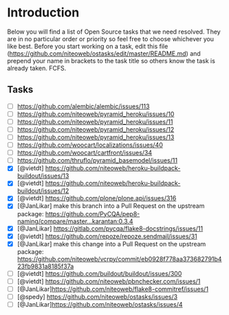Introduction
============
Below you will find a list of Open Source tasks that we need resolved. They are in no particular order or priority so feel free to choose whichever you like best. Before you start working on a task, edit this file (https://github.com/niteoweb/ostasks/edit/master/README.md) and prepend your name in brackets to the task title so others know the task is already taken. FCFS.

Tasks
-----

* [ ] https://github.com/alembic/alembic/issues/113
* [ ] https://github.com/niteoweb/pyramid_heroku/issues/10
* [ ] https://github.com/niteoweb/pyramid_heroku/issues/11
* [ ] https://github.com/niteoweb/pyramid_heroku/issues/12
* [ ] https://github.com/niteoweb/pyramid_heroku/issues/13
* [ ] https://github.com/woocart/localizations/issues/40
* [ ] https://github.com/woocart/cartfront/issues/34
* [ ] https://github.com/thruflo/pyramid_basemodel/issues/11
* [x] [@vietdt] https://github.com/niteoweb/heroku-buildpack-buildout/issues/13
* [x] [@vietdt] https://github.com/niteoweb/heroku-buildpack-buildout/issues/12
* [x] [@vietdt] https://github.com/plone/plone.api/issues/316
* [x] [@JanLikar] make this branch into a Pull Request on the upstream package: https://github.com/PyCQA/pep8-naming/compare/master...karantan:0.3.4
* [x] [@JanLikar] https://gitlab.com/pycqa/flake8-docstrings/issues/11
* [x] [@vietdt] https://github.com/repoze/repoze.sendmail/issues/31
* [x] [@JanLikar] make this change into a Pull Request on the upstream package: https://github.com/niteoweb/vcrpy/commit/eb0928f778aa373682791b423fb9831a8185f37a
* [ ] [@vietdt] https://github.com/buildout/buildout/issues/300
* [ ] [@vietdt] https://github.com/niteoweb/pbnchecker.com/issues/1
* [ ] [@JanLikar]https://github.com/niteoweb/flake8-commitref/issues/1
* [ ] [@spedy] https://github.com/niteoweb/ostasks/issues/3
* [ ] [@JanLikar]https://github.com/niteoweb/ostasks/issues/4
